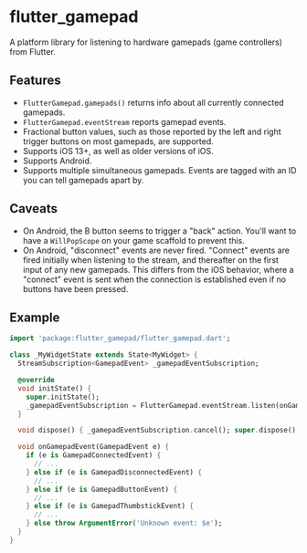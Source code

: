 # flutter_gamepad

A platform library for listening to hardware gamepads (game controllers) from Flutter.

## Features

* `FlutterGamepad.gamepads()` returns info about all currently connected gamepads.
* `FlutterGamepad.eventStream` reports gamepad events.
* Fractional button values, such as those reported by the left and right trigger buttons on most gamepads, are supported.
* Supports iOS 13+, as well as older versions of iOS.
* Supports Android.
* Supports multiple simultaneous gamepads. Events are tagged with an ID you can tell gamepads apart by.

## Caveats

* On Android, the B button seems to trigger a "back" action. You'll want to have a `WillPopScope` on your game scaffold to prevent this.
* On Android, "disconnect" events are never fired. "Connect" events are fired initially when listening to the stream, and thereafter on the first input of any new gamepads. This differs from the iOS behavior, where a "connect" event is sent when the connection is established even if no buttons have been pressed.

## Example

```dart
import 'package:flutter_gamepad/flutter_gamepad.dart';

class _MyWidgetState extends State<MyWidget> {
  StreamSubscription<GamepadEvent> _gamepadEventSubscription;

  @override
  void initState() {
    super.initState();
    _gamepadEventSubscription = FlutterGamepad.eventStream.listen(onGamepadEvent);
  }

  void dispose() { _gamepadEventSubscription.cancel(); super.dispose(); }

  void onGamepadEvent(GamepadEvent e) {
    if (e is GamepadConnectedEvent) {
      // ...
    } else if (e is GamepadDisconnectedEvent) {
      // ...
    } else if (e is GamepadButtonEvent) {
      // ...
    } else if (e is GamepadThumbstickEvent) {
      // ...
    } else throw ArgumentError('Unknown event: $e');
  }
}
```
